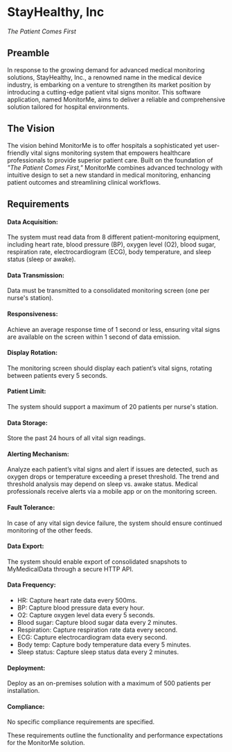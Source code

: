 # StayHealthy, Inc

_The Patient Comes First_

## Preamble

In response to the growing demand for advanced medical monitoring solutions, StayHealthy, Inc., a renowned name in the medical device industry, is embarking on a venture to strengthen its market position by introducing a cutting-edge patient vital signs monitor. This software application, named MonitorMe, aims to deliver a reliable and comprehensive solution tailored for hospital environments.

## The Vision

The vision behind MonitorMe is to offer hospitals a sophisticated yet user-friendly vital signs monitoring system that empowers healthcare professionals to provide superior patient care. Built on the foundation of _"The Patient Comes First,"_ MonitorMe combines advanced technology with intuitive design to set a new standard in medical monitoring, enhancing patient outcomes and streamlining clinical workflows.

## Requirements

#### Data Acquisition:

The system must read data from 8 different patient-monitoring equipment, including heart rate, blood pressure (BP), oxygen level (O2), blood sugar, respiration rate, electrocardiogram (ECG), body temperature, and sleep status (sleep or awake).

#### Data Transmission:

Data must be transmitted to a consolidated monitoring screen (one per nurse's station).

#### Responsiveness:

Achieve an average response time of 1 second or less, ensuring vital signs are available on the screen within 1 second of data emission.

#### Display Rotation:

The monitoring screen should display each patient’s vital signs, rotating between patients every 5 seconds.

#### Patient Limit:

The system should support a maximum of 20 patients per nurse's station.

#### Data Storage:

Store the past 24 hours of all vital sign readings.

#### Alerting Mechanism:

Analyze each patient’s vital signs and alert if issues are detected, such as oxygen drops or temperature exceeding a preset threshold. The trend and threshold analysis may depend on sleep vs. awake status. Medical professionals receive alerts via a mobile app or on the monitoring screen.

#### Fault Tolerance:

In case of any vital sign device failure, the system should ensure continued monitoring of the other feeds.

#### Data Export:

The system should enable export of consolidated snapshots to MyMedicalData through a secure HTTP API.

#### Data Frequency:

- HR: Capture heart rate data every 500ms.
- BP: Capture blood pressure data every hour.
- O2: Capture oxygen level data every 5 seconds.
- Blood sugar: Capture blood sugar data every 2 minutes.
- Respiration: Capture respiration rate data every second.
- ECG: Capture electrocardiogram data every second.
- Body temp: Capture body temperature data every 5 minutes.
- Sleep status: Capture sleep status data every 2 minutes.

#### Deployment:

Deploy as an on-premises solution with a maximum of 500 patients per installation.

#### Compliance:

No specific compliance requirements are specified.

These requirements outline the functionality and performance expectations for the MonitorMe solution.
